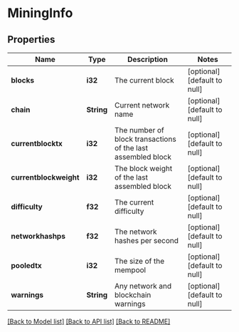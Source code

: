 # MiningInfo

## Properties
Name | Type | Description | Notes
------------ | ------------- | ------------- | -------------
**blocks** | **i32** | The current block | [optional] [default to null]
**chain** | **String** | Current network name | [optional] [default to null]
**currentblocktx** | **i32** | The number of block transactions of the last assembled block | [optional] [default to null]
**currentblockweight** | **i32** | The block weight of the last assembled block | [optional] [default to null]
**difficulty** | **f32** | The current difficulty | [optional] [default to null]
**networkhashps** | **f32** | The network hashes per second | [optional] [default to null]
**pooledtx** | **i32** | The size of the mempool | [optional] [default to null]
**warnings** | **String** | Any network and blockchain warnings | [optional] [default to null]

[[Back to Model list]](../README.md#documentation-for-models) [[Back to API list]](../README.md#documentation-for-api-endpoints) [[Back to README]](../README.md)


